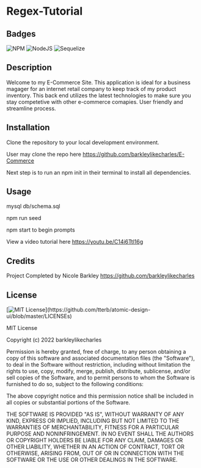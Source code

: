 # Regex-Tutorial

## Badges
![NPM](https://img.shields.io/badge/npm-CB3837?style=plastic&logo=npm&logoColor=white)
![NodeJS](https://img.shields.io/badge/node-6DA55F?style=plastic&logo=node.js&logoColor=white)
![Sequelize](https://img.shields.io/badge/sequelize-6DA55F?style=plastic&logo=sequelize&logoColor=white)

## Description
Welcome to my E-Commerce Site.  This application is ideal for a business magager for an internet retail company to keep track of my product inventory.  This back end utilizes the latest technologies to make sure you stay competetive with other e-commerce comapies. User friendly and streamline process.

## Installation 
Clone the repository to your local development environment. 

User may clone the repo here https://github.com/barkleylikecharles/E-Commerce

Next step is to run an npm init in their terminal to install all dependencies.

## Usage
mysql db/schema.sql

npm run seed

npm start to begin prompts

View a video tutorial here https://youtu.be/C14i6Ttl16g

## Credits
Project Completed by Nicole Barkley https://github.com/barkleylikecharles 

## License
[![MIT License](https://img.shields.io/apm/l/atomic-design-ui.svg?)](https://github.com/tterb/atomic-design-ui/blob/master/LICENSEs)

MIT License

Copyright (c) 2022 barkleylikecharles

Permission is hereby granted, free of charge, to any person obtaining a copy
of this software and associated documentation files (the "Software"), to deal
in the Software without restriction, including without limitation the rights
to use, copy, modify, merge, publish, distribute, sublicense, and/or sell
copies of the Software, and to permit persons to whom the Software is
furnished to do so, subject to the following conditions:

The above copyright notice and this permission notice shall be included in all
copies or substantial portions of the Software.

THE SOFTWARE IS PROVIDED "AS IS", WITHOUT WARRANTY OF ANY KIND, EXPRESS OR
IMPLIED, INCLUDING BUT NOT LIMITED TO THE WARRANTIES OF MERCHANTABILITY,
FITNESS FOR A PARTICULAR PURPOSE AND NONINFRINGEMENT. IN NO EVENT SHALL THE
AUTHORS OR COPYRIGHT HOLDERS BE LIABLE FOR ANY CLAIM, DAMAGES OR OTHER
LIABILITY, WHETHER IN AN ACTION OF CONTRACT, TORT OR OTHERWISE, ARISING FROM,
OUT OF OR IN CONNECTION WITH THE SOFTWARE OR THE USE OR OTHER DEALINGS IN THE
SOFTWARE.